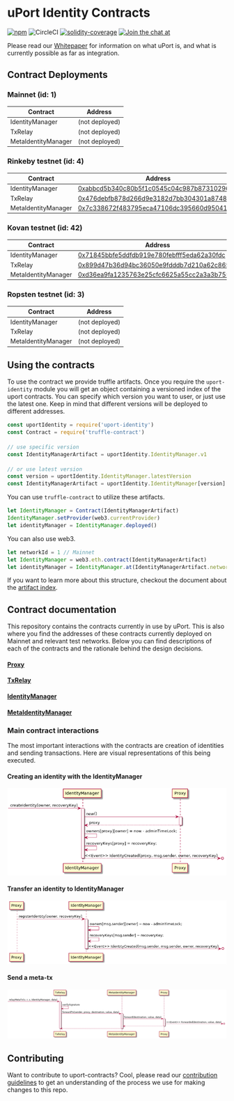 # uPort Identity Contracts
[![npm](https://img.shields.io/npm/v/uport-identity.svg)](https://www.npmjs.com/package/uport-identity)
![CircleCI](https://img.shields.io/circleci/project/github/uport-project/uport-identity.svg)
[![solidity-coverage](https://img.shields.io/badge/coverage-97.42%25-green.svg)](https://uport-project.github.io/uport-identity/coverage)
[![Join the chat at](https://badges.gitter.im/Join%20Chat.svg)](https://gitter.im/uport-project/Lobby?utm_source=badge&utm_medium=badge&utm_campaign=pr-badge&utm_content=badge)

Please read our [Whitepaper](http://whitepaper.uport.me) for information on what uPort is, and what is currently possible as far as integration.

## Contract Deployments
### Mainnet (id: 1)
|Contract|Address|
| --|--|
|IdentityManager|(not deployed)|
|TxRelay|(not deployed)|
|MetaIdentityManager|(not deployed)|

### Rinkeby testnet (id: 4)
|Contract|Address|
| --|--|
|IdentityManager|[0xabbcd5b340c80b5f1c0545c04c987b87310296ae](https://rinkeby.etherscan.io/address/0xabbcd5b340c80b5f1c0545c04c987b87310296ae)|
|TxRelay|[0x476debfb878d266d9e3182d7bb304301a8748aad](https://rinkeby.etherscan.io/address/0x476debfb878d266d9e3182d7bb304301a8748aad)|
|MetaIdentityManager|[0x7c338672f483795eca47106dc395660d95041dbe](https://rinkeby.etherscan.io/address/0x7c338672f483795eca47106dc395660d95041dbe)|

### Kovan testnet (id: 42)
|Contract|Address|
| --|--|
|IdentityManager|[0x71845bbfe5ddfdb919e780febfff5eda62a30fdc](https://kovan.etherscan.io/address/0x71845bbfe5ddfdb919e780febfff5eda62a30fdc)|
|TxRelay|[0x899d47b36d94bc36050e9fdddb7d210a62c8656c](https://kovan.etherscan.io/address/0x899d47b36d94bc36050e9fdddb7d210a62c8656c)|
|MetaIdentityManager|[0xd36ea9fa1235763e25cfc6625a55cc2a3a3b7556](https://kovan.etherscan.io/address/0xd36ea9fa1235763e25cfc6625a55cc2a3a3b7556)|

### Ropsten testnet (id: 3)
|Contract|Address|
| --|--|
|IdentityManager|(not deployed)|
|TxRelay|(not deployed)|
|MetaIdentityManager|(not deployed)|


## Using the contracts
To use the contract we provide truffle artifacts. Once you require the `uport-identity` module you will get an object containing a versioned index of the uport contracts. You can specify which version you want to user, or just use the latest one. Keep in mind that different versions will be deployed to different addresses.
```javascript
const uportIdentity = require('uport-identity')
const Contract = require('truffle-contract')

// use specific version
const IdentityManagerArtifact = uportIdentity.IdentityManager.v1

// or use latest version
const version = uportIdentity.IdentityManager.latestVersion
const IdentityManagerArtifact = uportIdentity.IdentityManager[version]
```

 You can use `truffle-contract` to utilize these artifacts.
```javascript
let IdentityManager = Contract(IdentityManagerArtifact)
IdentityManager.setProvider(web3.currentProvider)
let identityManager = IdentityManager.deployed()
```
You can also use web3.
```javascript
let networkId = 1 // Mainnet
let IdentityManager = web3.eth.contract(IdentityManagerArtifact)
let identityManager = IdentityManager.at(IdentityManagerArtifact.networks[networkId].address)
```

If you want to learn more about this structure, checkout the document about the [artifact index](./docs/artifact-index.md).

## Contract documentation
This repository contains the contracts currently in use by uPort. This is also where you find the addresses of these contracts currently deployed on Mainnet and relevant test networks. Below you can find descriptions of each of the contracts and the rationale behind the design decisions.

#### [Proxy](./docs/proxy.md)
#### [TxRelay](./docs/txRelay.md)
#### [IdentityManager](./docs/identityManager.md)
#### [MetaIdentityManager](./docs/metaIdentityManager.md)

### Main contract interactions
The most important interactions with the contracts are creation of identities and sending transactions. Here are visual representations of this being executed.

#### Creating an identity with the IdentityManager
![identity creation](./docs/diagrams/create-identity.seq.png)

#### Transfer an identity to IdentityManager
![register identity](./docs/diagrams/register-identity.seq.png)

#### Send a meta-tx
![meta-tx](./docs/diagrams/send-tx.seq.png)

## Contributing
Want to contribute to uport-contracts? Cool, please read our [contribution guidelines](./CONTRIBUTING.md) to get an understanding of the process we use for making changes to this repo.
